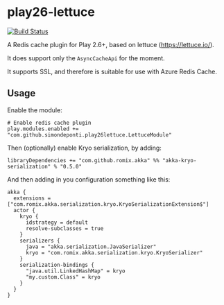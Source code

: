 # play26-lettuce

[![Build Status](https://travis-ci.org/simonedeponti/play26-lettuce.svg?branch=master)](https://travis-ci.org/simonedeponti/play26-lettuce)

A Redis cache plugin for Play 2.6+, based on lettuce (https://lettuce.io/).

It does support only the `AsyncCacheApi` for the moment.

It supports SSL, and therefore is suitable for use with Azure Redis Cache.

## Usage

Enable the module:

```hocon
# Enable redis cache plugin
play.modules.enabled += "com.github.simondeponti.play26lettuce.LettuceModule"
```

Then (optionally) enable Kryo serialization, by adding:

```sbtshell
libraryDependencies += "com.github.romix.akka" %% "akka-kryo-serialization" % "0.5.0"
``` 

And then adding in you configuration something like this:

```hocon
akka {
  extensions = ["com.romix.akka.serialization.kryo.KryoSerializationExtension$"]
  actor {
    kryo {
      idstrategy = default
      resolve-subclasses = true
    }
    serializers {
      java = "akka.serialization.JavaSerializer"
      kryo = "com.romix.akka.serialization.kryo.KryoSerializer"
    }
    serialization-bindings {
      "java.util.LinkedHashMap" = kryo
      "my.custom.Class" = kryo
    }
  }
}
```
